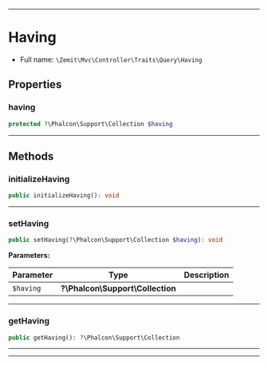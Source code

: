 ***

# Having





* Full name: `\Zemit\Mvc\Controller\Traits\Query\Having`



## Properties


### having



```php
protected ?\Phalcon\Support\Collection $having
```






***

## Methods


### initializeHaving



```php
public initializeHaving(): void
```












***

### setHaving



```php
public setHaving(?\Phalcon\Support\Collection $having): void
```








**Parameters:**

| Parameter | Type | Description |
|-----------|------|-------------|
| `$having` | **?\Phalcon\Support\Collection** |  |





***

### getHaving



```php
public getHaving(): ?\Phalcon\Support\Collection
```












***

***

